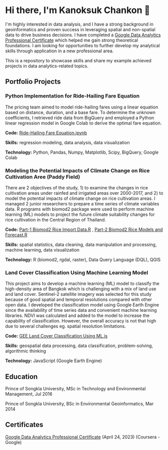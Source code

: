 # Hi there, I'm Kanoksuk Chankon 👋
I'm highly interested in data analysis, and I have a strong background in geoinformatics and proven success in leveraging spatial and non-spatial data to drive business decisions. I have completed a [Google Data Analytics Professional Certificate](https://coursera.org/share/4e0a655f9eaf3befdaa66b1bb233ad89) which helped me gain strong theoretical foundations. I am looking for opportunities to further develop my analytical skills through application in a new professional area.

This is a repository to showcase skills and share my example achieved projects in data analytics-related topics.

## Portfolio Projects

### Python Implementation for Ride-Hailing Fare Equation
The pricing team aimed to model ride-hailing fares using a linear equation based on distance, duration, and a base fare.
To determine the unknown coefficients, I retrieved ride data from BigQuery and employed a Python linear regression model in Google Colab to derive the optimal fare equation.

**Code:** [Ride-Hailing Fare Equation.ipynb](https://github.com/Kanoksuk-C/portfolio-projects/blob/b94555ef0c8efff16a8d7dac503b2f7a54a8e996/Ride-Hailing%20Fare%20Equation.ipynb)

**Skills:** regression modeling, data analysis, data visualization

**Technology:** Python, Pandas, Numpy, Matplotlib, Scipy, BigQuery, Google Colab

### Modeling the Potential Impacts of Climate Change on Rice Cultivation Aree (Paddy Field)
There are 2 objectives of the study, 1) to examine the changes in rice cultivation areas under rainfed and irrigated areas over 2000-2017,
and 2) to model the potential impacts of climate change on rice cultivation areas. 
I managed 2 junior researchers to prepare a time series of climate variables data. 
R programs with biomod2 package were used to perform machine learning (ML) models to project the future climate suitability changes for rice cultivation in the Central Region of Thailand.

**Code:** [Part-1 Biomod2 Rice Import Data.R](https://github.com/Kanoksuk-C/portfolio-projects/blob/1091f461285b1808d308bd371ce757d07b292b93/Part-1_biomod2_rice_import_dataused.R) 
, [Part-2 Biomod2 Rice Models and Forecast.R](https://github.com/Kanoksuk-C/portfolio-projects/blob/1091f461285b1808d308bd371ce757d07b292b93/Part-2_biomod2_rice_Builds_Models.R)

**Skills:** spatial statistics, data cleaning, data manipulation and processing, machine learning, data visualization

**Technology:** R (biomod2, rgdal, raster), Data Query Language (DQL), QGIS

### Land Cover Classification Using Machine Learning Model
This project aims to develop a machine learning (ML) model to classify the high-density area of Bangkok which is challenging with a mix of land use and land cover. 
Sentinel-2 satellite imagery was selected for this study because of good spatial and temporal resolutions compared with other open data. 
I developed the classification model using Google Earth Engine since the availability of time series data and convenient machine learning libraries. 
NDVI was calculated and added to the model to increase the capability of classification.
However, the overall accuracy is not that high due to several challenges eg. spatial resolution limitations. 

**Code:** [GEE Land Cover Classification Using ML.js](https://github.com/Kanoksuk-C/portfolio-projects/blob/1c449d4fcff578e0412b8d6b4728e3b10222a7bf/GEE_Land_Cover_Classification_Using_ML.js)

**Skills:** geospatial data processing, data classification, problem-solving, algorithmic thinking

**Technology:** JavaScript (Google Earth Engine)

## Education
Prince of Songkla University, MSc in Technology and Environmental Management, Jul 2016

Prince of Songkla University, BSc in Environmental Geoinformatics, Mar 2014

## Certificates
[Google Data Analytics Professional Certificate](https://coursera.org/share/4e0a655f9eaf3befdaa66b1bb233ad89) (April 24, 2023) (Coursera - Google)


<!--
**Kanoksuk-C/kanoksuk-c** is a ✨ _special_ ✨ repository because its `README.md` (this file) appears on your GitHub profile.

Here are some ideas to get you started:

- 🔭 I’m currently working on ...
- 🌱 I’m currently learning ...
- 👯 I’m looking to collaborate on ...
- 🤔 I’m looking for help with ...
- 💬 Ask me about ...
- 📫 How to reach me: ...
- 😄 Pronouns: ...
- ⚡ Fun fact: ...
>
